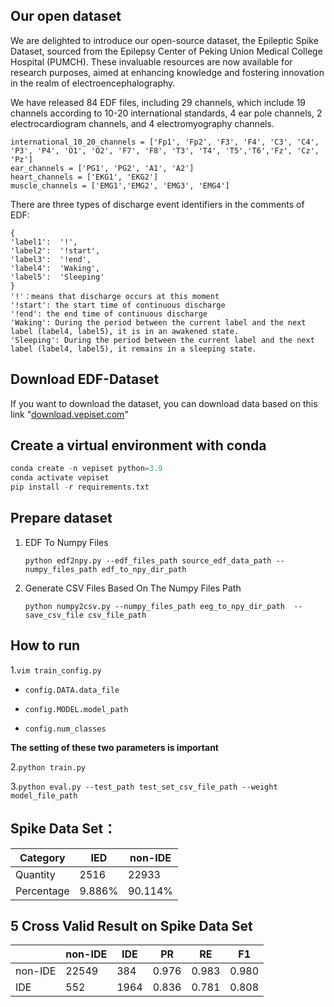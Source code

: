 ## Our open dataset

We are delighted to introduce our open-source dataset, the Epileptic Spike Dataset, sourced from the Epilepsy Center of Peking Union Medical College Hospital (PUMCH). These invaluable resources are now available for research purposes, aimed at enhancing knowledge and fostering innovation in the realm of electroencephalography.

We have released 84 EDF files, including 29 channels, which include 19 channels according to 10-20 international standards, 4 ear pole channels, 2 electrocardiogram channels, and 4 electromyography channels.

```
international_10_20_channels = ['Fp1', 'Fp2', 'F3', 'F4', 'C3', 'C4', 'P3', 'P4', 'O1', 'O2', 'F7', 'F8', 'T3', 'T4', 'T5','T6','Fz', 'Cz', 'Pz']
ear_channels = ['PG1', 'PG2', 'A1', 'A2']
heart_channels = ['EKG1', 'EKG2']
muscle_channels = ['EMG1','EMG2', 'EMG3', 'EMG4']
```

There are three types of discharge event identifiers in the comments of EDF:

```
{
'label1':  '!',
'label2':  '!start',
'label3':  '!end',
'label4':  'Waking',
'label5':  'Sleeping'
}
'!'：means that discharge occurs at this moment 
'!start': the start time of continuous discharge
'!end': the end time of continuous discharge
'Waking': During the period between the current label and the next label (label4, label5), it is in an awakened state.
'Sleeping': During the period between the current label and the next label (label4, label5), it remains in a sleeping state.
```

## Download EDF-Dataset

If you want to download the dataset, you can download data based on this link "[download.vepiset.com]()"

## Create a virtual environment with conda

```python
conda create -n vepiset python=3.9
conda activate vepiset
pip install -r requirements.txt
```

## Prepare dataset

1. EDF To Numpy Files

   ```
   python edf2npy.py --edf_files_path source_edf_data_path --numpy_files_path edf_to_npy_dir_path 
   ```

2. Generate CSV Files Based On The Numpy Files Path

   ```
   python numpy2csv.py --numpy_files_path eeg_to_npy_dir_path  --save_csv_file csv_file_path
   ```

## How to run

1.`vim train_config.py`

- `config.DATA.data_file`   

- `config.MODEL.model_path`

- `config.num_classes`  

**The setting of these two parameters is important**

2.`python train.py`

3.`python eval.py --test_path test_set_csv_file_path --weight model_file_path`

## Spike Data Set：

| Category   | IED    | non-IDE |
| ---------- | ------ | ------- |
| Quantity   | 2516   | 22933   |
| Percentage | 9.886% | 90.114% |

## 5 Cross Valid Result on Spike Data Set

|         | non-IDE | IDE  | PR    | RE    | F1    |
| ------- | ------- | ---- | ----- | ----- | ----- |
| non-IDE | 22549   | 384  | 0.976 | 0.983 | 0.980 |
| IDE     | 552     | 1964 | 0.836 | 0.781 | 0.808 |

